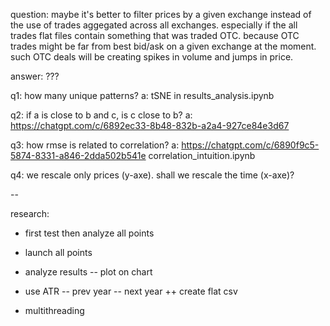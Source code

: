 question: maybe it's better to filter prices by a given exchange instead of the use of trades aggegated across all
exchanges. especially if the all trades flat files contain something that was traded OTC. because OTC trades might be
far from best bid/ask on a given exchange at the moment. such OTC deals will be creating spikes in volume and jumps in price.

answer: ???

q1: how many unique patterns?
a: tSNE in results_analysis.ipynb

q2: if a is close to b and c, is c close to b?
a: https://chatgpt.com/c/6892ec33-8b48-832b-a2a4-927ce84e3d67

q3: how rmse is related to correlation?
a: https://chatgpt.com/c/6890f9c5-5874-8331-a846-2dda502b541e
correlation_intuition.ipynb

q4: we rescale only prices (y-axe). shall we rescale the time (x-axe)?

--

research: 

+ first test then analyze all points

+ launch all points

- analyze results
-- plot on chart
- use ATR
-- prev year
-- next year
++ create flat csv


- multithreading
